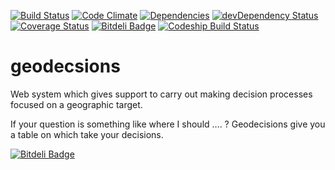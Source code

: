[![Build Status](https://secure.travis-ci.org/armandorvila/geodecisions.png)](http://travis-ci.org/armandorvila/geodecisions)
[![Code Climate](https://codeclimate.com/github/armandorvila/geodecisions.png)](https://codeclimate.com/github/armandorvila/geodecisions)
[![Dependencies](https://david-dm.org/armandorvila/geodecisions.png)](https://david-dm.org/armandorvila/geodecisions)
[![devDependency Status](https://david-dm.org/armandorvila/geodecisions/dev-status.png)](https://david-dm.org/armandorvila/geodecisions#info=devDependencies)
[![Coverage Status](https://coveralls.io/repos/armandorvila/geodecisions/badge.png)](https://coveralls.io/r/armandorvila/geodecisions)
[![Bitdeli Badge](https://d2weczhvl823v0.cloudfront.net/armandorvila/geodecisions/trend.png)](https://bitdeli.com/free "Bitdeli Badge")
[![Codeship Build Status](https://www.codeship.io/projects/de6fb440-dea9-0130-e7d9-122ca7ee39d3/status)](https://www.codeship.io/projects/5622)


geodecsions
===========

Web system which gives support to carry out making decision processes focused on a geographic target.

If your question is something like where I should .... ? Geodecisions give you a table on which take 
your decisions. 


[![Bitdeli Badge](https://d2weczhvl823v0.cloudfront.net/armandorvila/geodecisions/trend.png)](https://bitdeli.com/free "Bitdeli Badge")

